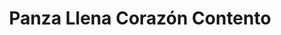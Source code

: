 ---
title: "Panza Llena Corazón Contento"
url: /ciudad-autonoma-de-buenos-aires/panza-llena-corazon-contento/
shop: comodidad
---